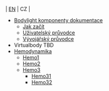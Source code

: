 | [EN](#doc/index.md&summary=doc/summary.md) | CZ |   
  * [Bodylight komponenty dokumentace](#doc/index.cs.md)
    * [Jak začít](#doc/gettingstarted.cs.md)
    * [Uživatelský průvodce](#doc/usersguide.cs.md)
    * [Vývojářský průvodce](#doc/developersguide.cs.md)
  * Virtualbody TBD
  * [Hemodynamika](#doc/hemodynamics.cs.md)
    * [Hemo1](#doc/hemo1.md)
    * [Hemo2](#doc/hemo2.md)
    * [Hemo3](#doc/hemo3.md)
      * [Hemo31](#doc/hemo31.md)
      * [Hemo32](#doc/hemo32.md)
 
